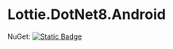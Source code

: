 # Lottie.DotNet8.Android

NuGet: [![Static Badge](https://img.shields.io/badge/Lottie.DotNet8.Android-latest-blue)](https://www.nuget.org/packages/Lottie.DotNet8.Android/)
